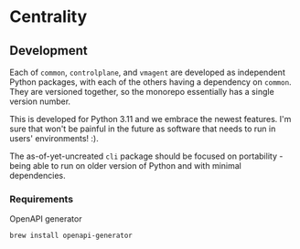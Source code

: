 # Centrality


## Development

Each of `common`, `controlplane`, and `vmagent` are developed as independent Python packages, with 
each of the others having a dependency on `common`. They are versioned together, so the monorepo 
essentially has a single version number.

This is developed for Python 3.11 and we embrace the newest features. I'm sure that won't be 
painful in the future as software that needs to run in users' environments! :).

The as-of-yet-uncreated `cli` package should be focused on portability - being able to run on 
older version of Python and with minimal dependencies. 

### Requirements

OpenAPI generator

```bash
brew install openapi-generator
```